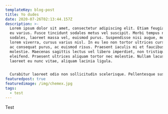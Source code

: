 ```yaml
---
templateKey: blog-post
title: Yo dudes
date: 2020-07-26T02:13:44.157Z
description: >-
  Lorem ipsum dolor sit amet, consectetur adipiscing elit. Etiam feugiat a diam
  eu varius. Fusce tincidunt sodales metus vel suscipit. Morbi tempus nibh
  sodales, laoreet massa vel, euismod purus. Suspendisse nisi augue, mollis et
  lorem viverra, cursus varius nisl. In eu leo non tortor ultrices cursus. Cras
  ac consequat purus, ac euismod risus. Praesent iaculis mi et faucibus
  molestie. Maecenas sagittis lectus vel libero imperdiet, non tristique orci
  eleifend. Praesent ultrices aliquam tortor nec molestie. Nullam lacus arcu,
  laoreet eu nunc vitae, aliquam lacinia ligula.


  Curabitur laoreet odio non sollicitudin scelerisque. Pellentesque suscipit ac tortor nec tempus. Integer justo arcu, vulputate id lectus et, ultricies sodales ex. In elit leo, porta ut eleifend non, luctus at nibh. Aliquam eu iaculis ligula, sit amet consectetur orci. Sed dignissim aliquet ex, non egestas ex viverra at. Etiam odio enim, aliquam quis aliquet in, maximus ac ex. Aliquam eget nibh efficitur risus mattis lobortis elementum eu sapien. Sed vulputate non magna sed volutpat. Suspendisse feugiat elementum blandit. Vestibulum faucibus egestas lacus, et aliquet justo volutpat eu. Cras tincidunt vestibulum dignissim.
featuredpost: true
featuredimage: /img/chemex.jpg
tags:
  - test
---
```

Test